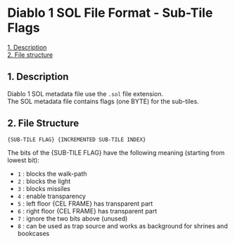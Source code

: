 # Diablo 1 SOL File Format - Sub-Tile Flags

[1. Description](#1-description)  
[2. File structure](#2-file-structure)  


## 1. Description

Diablo 1 SOL metadata file use the `.sol` file extension.  
The SOL metadata file contains flags (one BYTE) for the sub-tiles.  


## 2. File Structure

```
{SUB-TILE FLAG} {INCREMENTED SUB-TILE INDEX}
```

The bits of the {SUB-TILE FLAG} have the following meaning (starting from lowest bit):
- `1` : blocks the walk-path
- `2` : blocks the light
- `3` : blocks missiles
- `4` : enable transparency
- `5` : left floor {CEL FRAME} has transparent part
- `6` : right floor {CEL FRAME} has transparent part
- `7` : ignore the two bits above (unused)
- `8` : can be used as trap source and works as background for shrines and bookcases
